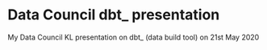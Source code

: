 # Data Council dbt_ presentation
My Data Council KL presentation on dbt_ (data build tool) on 21st May 2020
